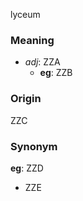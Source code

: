 lyceum
### Meaning
+ _adj_: ZZA
    + __eg__: ZZB

### Origin

ZZC

### Synonym

__eg__: ZZD

+ ZZE


